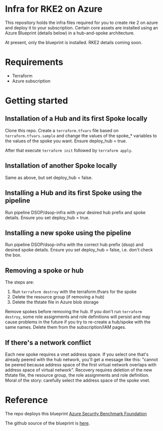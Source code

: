 # Infra for RKE2 on Azure

This repository holds the infra files required for you to create rke 2 on azure and deploy it to your subscription. Certain core assets are installed using an Azure Blueprint (details below) in a hub-and-spoke architecture. 

At present, only the blueprint is installed. RKE2 details coming soon.  

# Requirements

- Terraform
- Azure subscription

# Getting started

## Installation of a Hub and its first Spoke locally
Clone this repo. Create a `terraform.tfvars` file based on `terraform.tfvars.sample` and change the values of the spoke_* variables to the values of the spoke you want. Ensure deploy_hub = true.  

After that execute `terraform init` followed by `terraform apply`.  

## Installation of another Spoke locally
Same as above, but set deploy_hub = false.

## Installing a Hub and its first Spoke using the pipeline
Run pipeline DSOP/dsop-infra with your desired hub prefix and spoke details. Ensure you set deploy_hub = true.

## Installing a new spoke using the pipeline
Run pipeline DSOP/dsop-infra with the correct hub prefix (dsop) and desired spoke details. Ensure you set deploy_hub = false, i.e. don't check the box.  

## Removing a spoke or hub
The steps are:
1. Run `terraform destroy` with the terraform.tfvars for the spoke
2. Delete the resource group (if removing a hub)
3. Delete the tfstate file in Azure blob storage

Remove spokes before removing the hub. If you don't run `terraform destroy`, some role assignments and role definitions will persist and may cause problems in the future if you try to re-create a hub/spoke with the same names. Delete them from the subscription/IAM pages.  

## If there's a network conflict
Each new spoke requires a vnet address space. If you select one that's already peered with the hub network, you'll get a message like this: "cannot be peered because address space of the first virtual network overlaps with address space of virtual network". Recovery requires deletion of the new tfstate file, the resource group, the role assignments and role definition. Moral of the story: carefully select the address space of the spoke vnet.

# Reference
The repo deploys this blueprint [Azure Security Benchmark Foundation](https://docs.microsoft.com/en-us/azure/governance/blueprints/samples/azure-security-benchmark-foundation/)

The github source of the blueprint is [here](https://github.com/Azure/azure-blueprints/tree/master/samples/001-builtins/ASBF_Gov).


